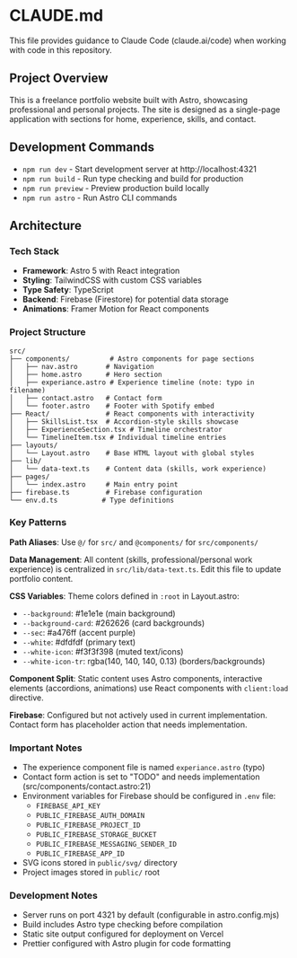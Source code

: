 # CLAUDE.md

This file provides guidance to Claude Code (claude.ai/code) when working with code in this repository.

## Project Overview

This is a freelance portfolio website built with Astro, showcasing professional and personal projects. The site is designed as a single-page application with sections for home, experience, skills, and contact.

## Development Commands

- `npm run dev` - Start development server at http://localhost:4321
- `npm run build` - Run type checking and build for production
- `npm run preview` - Preview production build locally
- `npm run astro` - Run Astro CLI commands

## Architecture

### Tech Stack
- **Framework**: Astro 5 with React integration
- **Styling**: TailwindCSS with custom CSS variables
- **Type Safety**: TypeScript
- **Backend**: Firebase (Firestore) for potential data storage
- **Animations**: Framer Motion for React components

### Project Structure

```
src/
├── components/          # Astro components for page sections
│   ├── nav.astro       # Navigation
│   ├── home.astro      # Hero section
│   ├── experiance.astro # Experience timeline (note: typo in filename)
│   ├── contact.astro   # Contact form
│   └── footer.astro    # Footer with Spotify embed
├── React/              # React components with interactivity
│   ├── SkillsList.tsx  # Accordion-style skills showcase
│   ├── ExperienceSection.tsx # Timeline orchestrator
│   └── TimelineItem.tsx # Individual timeline entries
├── layouts/
│   └── Layout.astro    # Base HTML layout with global styles
├── lib/
│   └── data-text.ts    # Content data (skills, work experience)
├── pages/
│   └── index.astro     # Main entry point
├── firebase.ts         # Firebase configuration
└── env.d.ts           # Type definitions
```

### Key Patterns

**Path Aliases**: Use `@/` for `src/` and `@components/` for `src/components/`

**Data Management**: All content (skills, professional/personal work experience) is centralized in `src/lib/data-text.ts`. Edit this file to update portfolio content.

**CSS Variables**: Theme colors defined in `:root` in Layout.astro:
- `--background`: #1e1e1e (main background)
- `--background-card`: #262626 (card backgrounds)
- `--sec`: #a476ff (accent purple)
- `--white`: #dfdfdf (primary text)
- `--white-icon`: #f3f3f398 (muted text/icons)
- `--white-icon-tr`: rgba(140, 140, 140, 0.13) (borders/backgrounds)

**Component Split**: Static content uses Astro components, interactive elements (accordions, animations) use React components with `client:load` directive.

**Firebase**: Configured but not actively used in current implementation. Contact form has placeholder action that needs implementation.

### Important Notes

- The experience component file is named `experiance.astro` (typo)
- Contact form action is set to "TODO" and needs implementation (src/components/contact.astro:21)
- Environment variables for Firebase should be configured in `.env` file:
  - `FIREBASE_API_KEY`
  - `PUBLIC_FIREBASE_AUTH_DOMAIN`
  - `PUBLIC_FIREBASE_PROJECT_ID`
  - `PUBLIC_FIREBASE_STORAGE_BUCKET`
  - `PUBLIC_FIREBASE_MESSAGING_SENDER_ID`
  - `PUBLIC_FIREBASE_APP_ID`
- SVG icons stored in `public/svg/` directory
- Project images stored in `public/` root

### Development Notes

- Server runs on port 4321 by default (configurable in astro.config.mjs)
- Build includes Astro type checking before compilation
- Static site output configured for deployment on Vercel
- Prettier configured with Astro plugin for code formatting
